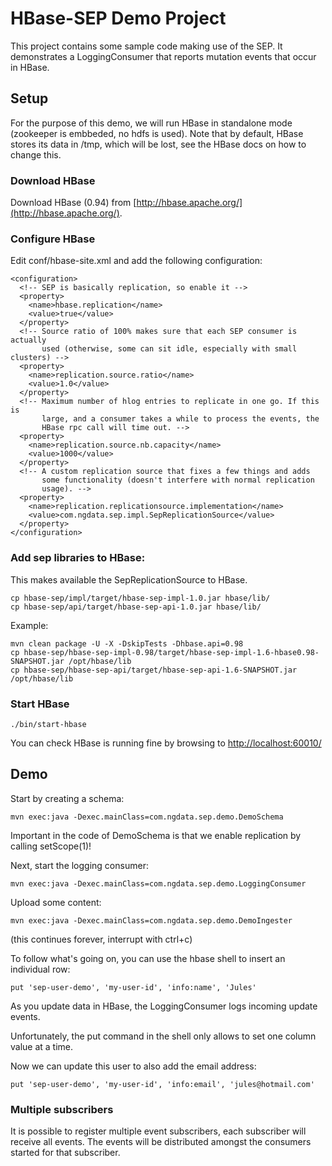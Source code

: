 # HBase-SEP Demo Project 

This project contains some sample code making use of the SEP. It demonstrates a LoggingConsumer that reports mutation events that occur in HBase.

## Setup

For the purpose of this demo, we will run HBase in standalone mode (zookeeper is embbeded,
no hdfs is used). Note that by default, HBase stores its data in /tmp, which will be lost,
see the HBase docs on how to change this.

### Download HBase

Download HBase (0.94) from [http://hbase.apache.org/](http://hbase.apache.org/).

### Configure HBase

Edit conf/hbase-site.xml and add the following configuration:

    <configuration>
      <!-- SEP is basically replication, so enable it -->
      <property>
        <name>hbase.replication</name>
        <value>true</value>
      </property>
      <!-- Source ratio of 100% makes sure that each SEP consumer is actually
           used (otherwise, some can sit idle, especially with small clusters) -->
      <property>
        <name>replication.source.ratio</name>
        <value>1.0</value>
      </property>
      <!-- Maximum number of hlog entries to replicate in one go. If this is
           large, and a consumer takes a while to process the events, the
           HBase rpc call will time out. -->
      <property>
        <name>replication.source.nb.capacity</name>
        <value>1000</value>
      </property>
      <!-- A custom replication source that fixes a few things and adds
           some functionality (doesn't interfere with normal replication
           usage). -->
      <property>
        <name>replication.replicationsource.implementation</name>
        <value>com.ngdata.sep.impl.SepReplicationSource</value>
      </property>
    </configuration>

### Add sep libraries to HBase:

This makes available the SepReplicationSource to HBase.

    cp hbase-sep/impl/target/hbase-sep-impl-1.0.jar hbase/lib/
    cp hbase-sep/api/target/hbase-sep-api-1.0.jar hbase/lib/

Example:

    mvn clean package -U -X -DskipTests -Dhbase.api=0.98
    cp hbase-sep/hbase-sep-impl-0.98/target/hbase-sep-impl-1.6-hbase0.98-SNAPSHOT.jar /opt/hbase/lib
    cp hbase-sep/hbase-sep-api/target/hbase-sep-api-1.6-SNAPSHOT.jar /opt/hbase/lib

### Start HBase

    ./bin/start-hbase

You can check HBase is running fine by browsing to
[http://localhost:60010/](http://localhost:60010/)

## Demo

Start by creating a schema:

    mvn exec:java -Dexec.mainClass=com.ngdata.sep.demo.DemoSchema

Important in the code of DemoSchema is that we enable replication by calling setScope(1)!


Next, start the logging consumer:

    mvn exec:java -Dexec.mainClass=com.ngdata.sep.demo.LoggingConsumer


Upload some content:

    mvn exec:java -Dexec.mainClass=com.ngdata.sep.demo.DemoIngester

(this continues forever, interrupt with ctrl+c)

To follow what's going on, you can use the hbase shell to insert an individual row:

    put 'sep-user-demo', 'my-user-id', 'info:name', 'Jules'

As you update data in HBase, the LoggingConsumer logs incoming update events.

Unfortunately, the put command in the shell only allows to set one column value at a time.

Now we can update this user to also add the email address:

    put 'sep-user-demo', 'my-user-id', 'info:email', 'jules@hotmail.com'


### Multiple subscribers

It is possible to register multiple event subscribers, each subscriber will receive all events.
The events will be distributed amongst the consumers started for that subscriber.

